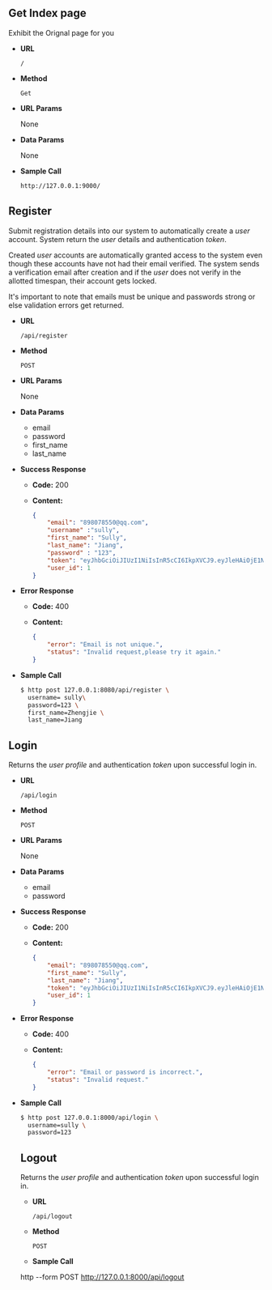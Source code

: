 <!-- Vocapp -->

## Get Index page
Exhibit the Orignal page for you

* **URL**

  ``/``

* **Method**

  ``Get``

* **URL Params**

  None

* **Data Params**

  None

* **Sample Call**

  ```bash
  http://127.0.0.1:9000/
  ```


## Register
Submit registration details into our system to automatically create a *user* account. System return the *user* details and authentication *token*.

Created *user* accounts are automatically granted access to the system even though these accounts have not had their email verified. The system sends a verification email after creation and if the *user* does not verify in the allotted timespan, their account gets locked.

It's important to note that emails must be unique and passwords strong or else validation errors get returned.

* **URL**

  ``/api/register``


* **Method**

  ``POST``


* **URL Params**

  None

* **Data Params**

  * email
  * password
  * first_name
  * last_name


* **Success Response**

  * **Code:** 200
  * **Content:**

    ```json
    {
        "email": "898078550@qq.com",
        "username" :"sully",
        "first_name": "Sully",
        "last_name": "Jiang",
        "password" : "123",
        "token": "eyJhbGciOiJIUzI1NiIsInR5cCI6IkpXVCJ9.eyJleHAiOjE1NDkyOTY1MDAsInVzZXJfaWQiOjF9.QN9dyWL2dlxKgkm0xbQAmnaI6_4amHcSfqUGQ6pZbxM",
        "user_id": 1
    }
    ```


* **Error Response**

  * **Code:** 400
  * **Content:**

    ```json
    {
        "error": "Email is not unique.",
        "status": "Invalid request,please try it again."
    }
    ```


* **Sample Call**

  ```bash
  $ http post 127.0.0.1:8080/api/register \
    username= sully\
    password=123 \
    first_name=Zhengjie \
    last_name=Jiang
  ```


## Login
Returns the *user profile* and authentication *token* upon successful login in.

* **URL**

  ``/api/login``


* **Method**

  ``POST``


* **URL Params**

  None


* **Data Params**

  * email
  * password


* **Success Response**

  * **Code:** 200
  * **Content:**

    ```json
    {
        "email": "898078550@qq.com",
        "first_name": "Sully",
        "last_name": "Jiang",
        "token": "eyJhbGciOiJIUzI1NiIsInR5cCI6IkpXVCJ9.eyJleHAiOjE1NDkyOTg1MDYsInVzZXJfaWQiOjF9.HrwHvfL4-1pMe7EcXEzlsxciFgK0xf2uC8BV1kfLT_c",
        "user_id": 1
    }
    ```


* **Error Response**

  * **Code:** 400
  * **Content:**

    ```json
    {
        "error": "Email or password is incorrect.",
        "status": "Invalid request."
    }
    ```


* **Sample Call**

  ```bash
  $ http post 127.0.0.1:8000/api/login \
    username=sully \
    password=123
  ```








  ## Logout
  Returns the *user profile* and authentication *token* upon successful login in.

  * **URL**

    ``/api/logout``


  * **Method**

    ``POST``


  * **Sample Call**

  http --form POST http://127.0.0.1:8000/api/logout
